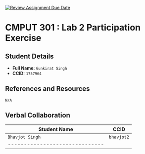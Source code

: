 [![Review Assignment Due Date](https://classroom.github.com/assets/deadline-readme-button-22041afd0340ce965d47ae6ef1cefeee28c7c493a6346c4f15d667ab976d596c.svg)](https://classroom.github.com/a/4btn9xaF)
# CMPUT 301 : Lab 2 Participation Exercise

## Student Details

- **Full Name:** `Gunkirat Singh`
- **CCID:** `1757964`

## References and Resources

`N/A`

## Verbal Collaboration

| Student Name    | CCID       |
|-----------------|------------|
| `Bhavjot Singh` | `bhavjot2` |
|------------------------------|
